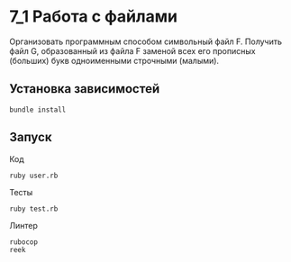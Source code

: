 # 7_1 Работа с файлами

Организовать программным способом символьный файл F. Получить файл G, образованный из файла F заменой всех его прописных (больших) букв одноименными строчными (малыми).

## Установка зависимостей

```
bundle install
```

## Запуск

Код

```
ruby user.rb
```

Тесты

```
ruby test.rb
```

Линтер

```
rubocop
reek
```
